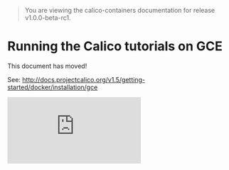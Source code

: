 > You are viewing the calico-containers documentation for release v1.0.0-beta-rc1.

# Running the Calico tutorials on GCE

This document has moved!

See: http://docs.projectcalico.org/v1.5/getting-started/docker/installation/gce

[![Analytics](https://calico-ga-beacon.appspot.com/UA-52125893-3/calico-containers/docs/calico-with-docker/GCE.md?pixel)](https://github.com/igrigorik/ga-beacon)
